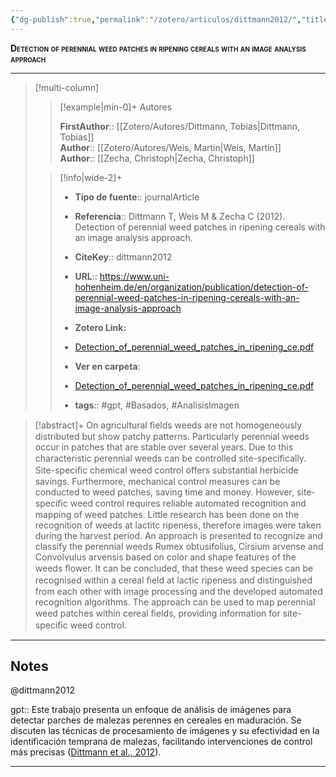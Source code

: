 ```yaml
---
{"dg-publish":true,"permalink":"/zotero/articulos/dittmann2012/","title":"Detection of perennial weed patches in ripening cereals with an image analysis approach","tags":["#zotero"]}
---
```



<span style="font-variant:small-caps; font-weight: bold;">Detection of perennial weed patches in ripening cereals with an image analysis approach</span>

---


> [!multi-column]
>
>> [!example|min-0]+ Autores
>> 
>> **FirstAuthor**:: [[Zotero/Autores/Dittmann, Tobias\|Dittmann, Tobias]]  
>> **Author**:: [[Zotero/Autores/Weis, Martin\|Weis, Martin]]  
>> **Author**:: [[Zecha, Christoph\|Zecha, Christoph]]  
 >
>
>> [!info|wide-2]+
>>
>> - **Tipo de fuente**:: journalArticle
>> - **Referencia**:: Dittmann T, Weis M & Zecha C (2012). Detection of perennial weed patches in ripening cereals with an image analysis approach.
>> - **CiteKey**:: dittmann2012
>> - **URL**:: https://www.uni-hohenheim.de/en/organization/publication/detection-of-perennial-weed-patches-in-ripening-cereals-with-an-image-analysis-approach
>> - **Zotero Link:** 
>> - [Detection_of_perennial_weed_patches_in_ripening_ce.pdf](zotero://select/library/items/THFXYAHP)
>>
>> - **Ver en carpeta**: 
>> - [Detection_of_perennial_weed_patches_in_ripening_ce.pdf](file://J:\OneDrive\Articulos\Detection_of_perennial_weed_patches_in_ripening_ce.pdf)
>> - **tags**:: #gpt, #Basados, #AnalisisImagen



> [!abstract]+ 
>On agricultural ﬁelds weeds are not homogeneously distributed but show patchy patterns. Particularly perennial weeds occur in patches that are stable over several years. Due to this characteristic perennial weeds can be controlled site-speciﬁcally. Site-speciﬁc chemical weed control offers substantial herbicide savings. Furthermore, mechanical control measures can be conducted to weed patches, saving time and money. However, site-speciﬁc weed control requires reliable automated recognition and mapping of weed patches. Little research has been done on the recognition of weeds at lactitc ripeness, therefore images were taken during the harvest period. An approach is presented to recognize and classify the perennial weeds Rumex obtusifolius, Cirsium arvense and Convolvulus arvensis based on color and shape features of the weeds ﬂower. It can be concluded, that these weed species can be recognised within a cereal ﬁeld at lactic ripeness and distinguished from each other with image processing and the developed automated recognition algorithms. The approach can be used to map perennial weed patches within cereal ﬁelds, providing information for site-speciﬁc weed control.


--- 

## Notes

@dittmann2012

gpt:: Este trabajo presenta un enfoque de análisis de imágenes para detectar parches de malezas perennes en cereales en maduración. Se discuten las técnicas de procesamiento de imágenes y su efectividad en la identificación temprana de malezas, facilitando intervenciones de control más precisas ([Dittmann et al., 2012](zotero://select/library/items/9UCVQTJW)).






---







